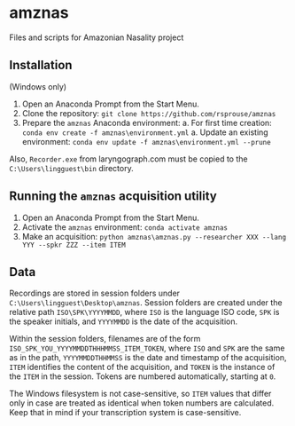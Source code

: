 # amznas
Files and scripts for Amazonian Nasality project

## Installation

(Windows only)

1. Open an Anaconda Prompt from the Start Menu.
1. Clone the repository: `git clone https://github.com/rsprouse/amznas`
1. Prepare the `amznas` Anaconda environment:
   a. For first time creation: `conda env create -f amznas\environment.yml`
   a. Update an existing environment: `conda env update -f amznas\environment.yml --prune`

Also, `Recorder.exe` from laryngograph.com must be copied to the `C:\Users\lingguest\bin` directory.

## Running the `amznas` acquisition utility

1. Open an Anaconda Prompt from the Start Menu.
1. Activate the `amznas` environment: `conda activate amznas`
1. Make an acquisition: `python amznas\amznas.py --researcher XXX --lang YYY --spkr ZZZ --item ITEM`

## Data

Recordings are stored in session folders under `C:\Users\lingguest\Desktop\amznas`. Session folders are created under the relative path `ISO\SPK\YYYYMMDD`, where `ISO` is the language ISO code, `SPK` is the speaker initials, and `YYYYMMDD` is the date of the acquisition.

Within the session folders, filenames are of the form `ISO_SPK_YOU_YYYYMMDDTHHHMMSS_ITEM_TOKEN`, where `ISO` and `SPK` are the same as in the path, `YYYYMMDDTHHMMSS` is the date and timestamp of the acquisition, `ITEM` identifies the content of the acquisition, and `TOKEN` is the instance of the `ITEM` in the session. Tokens are numbered automatically, starting at `0`.

The Windows filesystem is not case-sensitive, so `ITEM` values that differ only in case are treated as identical when token numbers are calculated. Keep that in mind if your transcription system is case-sensitive.
